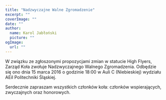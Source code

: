 ```yaml
---
title: "Nadzwyczajne Walne Zgromadzenie"
excerpt: ""
coverImage: ""
date: ""
author:
  name: Karol Jabłoński
  picture: ""
ogImage:
  url: ""
---
```


W związku ze zgłoszonymi propozycjami zmian w statucie High Flyers, Zarząd Koła zwołuje Nadzwyczajnego Walnego Zgromadzenia. Odbędzie się ono dnia 15 marca 2016 o godzinie 18:00 w Auli C (Niebieskiej) wydziału AEiI Politechniki Śląskiej.

Serdecznie zapraszam wszystkich członków koła: członków wspierających, zwyczajnych oraz honorowych.
